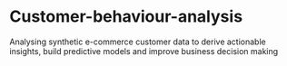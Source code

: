 # Customer-behaviour-analysis
Analysing synthetic e-commerce customer data to derive actionable insights, build predictive models and improve business decision making
